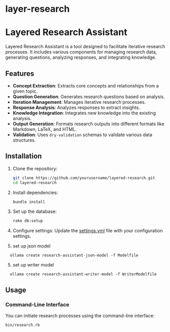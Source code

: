 # layer-research
# Layered Research Assistant

Layered Research Assistant is a tool designed to facilitate iterative research processes. It includes various components for managing research data, generating questions, analyzing responses, and integrating knowledge.

## Features

- **Concept Extraction**: Extracts core concepts and relationships from a given topic.
- **Question Generation**: Generates research questions based on analysis.
- **Iteration Management**: Manages iterative research processes.
- **Response Analysis**: Analyzes responses to extract insights.
- **Knowledge Integration**: Integrates new knowledge into the existing analysis.
- **Output Generation**: Formats research outputs into different formats like Markdown, LaTeX, and HTML.
- **Validation**: Uses `dry-validation` schemas to validate various data structures.

## Installation

1. Clone the repository:
    ```sh
    git clone https://github.com/yourusername/layered-research.git
    cd layered-research
    ```

2. Install dependencies:
    ```sh
    bundle install
    ```

3. Set up the database:
    ```sh
    rake db:setup
    ```

4. Configure settings:
    Update the [settings.yml](http://_vscodecontentref_/0) file with your configuration settings.

5. set up json model 
```shell
  ollama create research-assistant-json-model -f Modelfile
```

5. set up writer model
```shell
  ollama create research-assistant-writer-model -f WriterModelfile
```


## Usage

### Command-Line Interface

You can initiate research processes using the command-line interface:

```sh
bin/research.rb